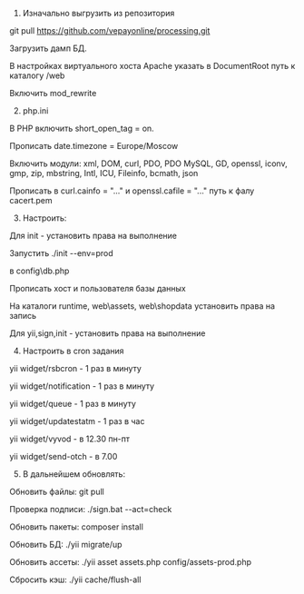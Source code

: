 1. Изначально выгрузить из репозитория

git pull  https://github.com/vepayonline/processing.git

Загрузить дамп БД.

В настройках виртуального хоста Apache указать в DocumentRoot путь к каталогу /web

Включить mod_rewrite

2. php.ini

В PHP включить short_open_tag = on.

Прописать date.timezone = Europe/Moscow

Включить модули: xml, DOM, curl, PDO, PDO MySQL,  GD, openssl, iconv, gmp, zip, mbstring, Intl, ICU, Fileinfo, bcmath, json
 
Прописать в curl.cainfo = "..." и openssl.cafile = "..." путь к фалу cacert.pem

3. Настроить:

Для init - установить права на выполнение

Запустить ./init --env=prod

в config\db.php 

Прописать хост и пользователя базы данных

На каталоги runtime, web\assets, web\shopdata установить права на запись

Для yii,sign,init - установить права на выполнение

4. Настроить в cron задания

yii widget/rsbcron - 1 раз в минуту

yii widget/notification - 1 раз в минуту

yii widget/queue - 1 раз в минуту

yii widget/updatestatm - 1 раз в час

yii widget/vyvod - в 12.30 пн-пт

yii widget/send-otch - в 7.00

5. В дальнейшем обновлять:

Обновить файлы: git pull 

Проверка подписи: ./sign.bat --act=check

Обновить пакеты: composer install

Обновить БД: ./yii migrate/up 

Обновить ассеты: ./yii asset assets.php config/assets-prod.php

Сбросить кэш: ./yii cache/flush-all
